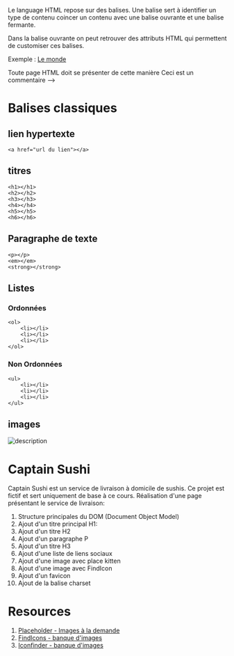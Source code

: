 Le language HTML repose sur des balises.
Une balise sert à identifier un type de contenu
coincer un contenu avec une balise ouvrante et une balise fermante.

Dans la balise ouvrante on peut retrouver des attributs HTML qui permettent de customiser ces balises.

Exemple :
	<a href="http://www.lemonde.fr">Le monde</a>

Toute page HTML doit se présenter de cette manière
	<!DOCTYPE html>
	<!-- <html>
		<head>
			<!-- Intelligence de la page -->
		</head>
		<body>
			Ceci est un commentaire
			<!-- Contenu de la page -->
		</body>
	</html> -->

# Balises classiques

## lien hypertexte

	<a href="url du lien"></a>

## titres

	<h1></h1>
	<h2></h2>
	<h3></h3>
	<h4></h4>
	<h5></h5>
	<h6></h6>

## Paragraphe de texte
	
	<p></p>
	<em></em>
	<strong></strong>

## Listes

### Ordonnées
	
	<ol>
		<li></li>
		<li></li>
		<li></li>
	</ol>

### Non Ordonnées

	<ul>
		<li></li>
		<li></li>
		<li></li>
	</ul>


## images

<img src="image.png" alt="description">

# Captain Sushi

Captain Sushi est un service de livraison à domicile de sushis. Ce projet est fictif et sert uniquement de base à ce cours.
Réalisation d'une page présentant le service de livraison:
1. Structure principales du DOM (Document Object Model)
2. Ajout d'un titre principal H1:
3. Ajout d'un titre H2
4. Ajout d'un paragraphe P
5. Ajout d'un titre H3
6. Ajout d'une liste de liens sociaux
7. Ajout d'une image avec place kitten
8. Ajout d'une image avec FindIcon
9. Ajout d'un favicon
10. Ajout de la balise charset



# Resources

1. [Placeholder - Images à la demande](https://placekitten.com/)
2. [FindIcons - banque d'images](http://findicons.com/)
3. [Iconfinder - banque d'images](https://www.iconfinder.com)

